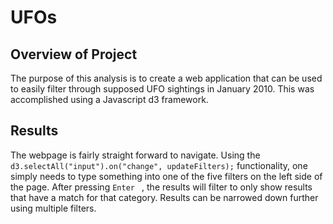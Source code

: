 # UFOs

## Overview of Project
The purpose of this analysis is to create a web application that can be used to easily filter through supposed UFO sightings in January 2010. This was accomplished using a Javascript d3 framework. 

## Results
The webpage is fairly straight forward to navigate. Using the ` d3.selectAll("input").on("change", updateFilters);` functionality, one simply needs to type something into one of the five filters on the left side of the page. After pressing `Enter ` , the results will filter to only show results that have a match for that category. Results can be narrowed down further using multiple filters.
